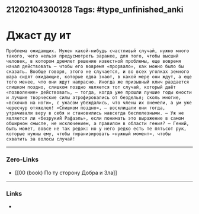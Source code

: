 21202104300128
Tags: #type_unfinished_anki
---
# Джаст ду ит

    Проблема ожидающих. Нужен какой-нибудь счастливый случай, нужно много такого, чего нельзя предусмотреть заранее, для того, чтобы высший человек, в котором дремлет решение известной проблемы, еще вовремя начал действовать – чтобы его вовремя «прорвало», как можно было бы сказать. Вообще говоря, этого не случается, и во всех уголках земного шара сидят ожидающие, которые едва знают, в какой мере они ждут, а еще того менее, что они ждут напрасно. Иногда же призывный клич раздается слишком поздно, слишком поздно является тот случай, который даёт «позволение» действовать, – тогда, когда уже прошли лучшие годы юности и лучшие творческие силы атрофировались от безделья; сколь многие, «вскочив на ноги», с ужасом убеждались, что члены их онемели, а ум уже чересчур отяжелел! «Слишком поздно», – восклицали они тогда, утрачивали веру в себя и становились навсегда бесполезными. – Уж не является ли «безрукий Рафаэль», если понимать это выражение в самом обширном смысле, не исключением, а правилом в области гения? – Гений, быть может, вовсе не так редок: но у него редко есть те пятьсот рук, которые нужны ему, чтобы тиранизировать «нужный момент», чтобы схватить за волосы случай!

---
### Zero-Links
- [[00 (book) По ту сторону Добра и Зла]]
---
### Links
-